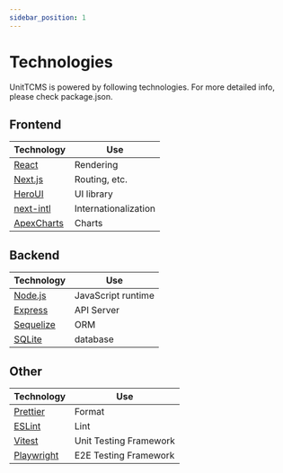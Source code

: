 ```yaml
---
sidebar_position: 1
---
```


# Technologies

UnitTCMS is powered by following technologies. For more detailed info, please check package.json.

## Frontend

| Technology                                      | Use                  |
| ----------------------------------------------- | -------------------- |
| [React](https://react.dev/)                     | Rendering            |
| [Next.js](https://nextjs.org/)                  | Routing, etc.        |
| [HeroUI](https://www.heroui.com/)               | UI library           |
| [next-intl](https://next-intl-docs.vercel.app/) | Internationalization |
| [ApexCharts](https://apexcharts.com/)           | Charts               |

## Backend

| Technology                          | Use                |
| ----------------------------------- | ------------------ |
| [Node.js](https://nodejs.org/en)    | JavaScript runtime |
| [Express](https://expressjs.com/)   | API Server         |
| [Sequelize](https://sequelize.org/) | ORM                |
| [SQLite](https://www.sqlite.org/)   | database           |

## Other

| Technology                            | Use                    |
| ------------------------------------- | ---------------------- |
| [Prettier](https://prettier.io/)      | Format                 |
| [ESLint](https://eslint.org/)         | Lint                   |
| [Vitest](https://vitest.dev/)         | Unit Testing Framework |
| [Playwright](https://playwright.dev/) | E2E Testing Framework  |
